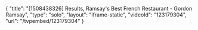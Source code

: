 {
    "title": "[1508438326] Results, Ramsay's Best French Restaurant - Gordon Ramsay",
    "type": "solo",
    "layout": "iframe-static",
    "videoId": "123179304",
    "url": "\/tvpembed\/123179304"
}